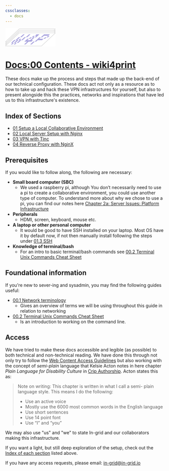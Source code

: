 ```yaml
---
cssclasses:
  - docs
---
```

<div id="banner">
<a href="https://wiki4print.servpub.net/index.php?title=Docs:00_Contents#Index_of_Sections">
<img src="media/W4P_logo.png"/>
</a>
</div>

# [Docs:00 Contents - wiki4print](https://wiki4print.servpub.net/index.php?title=Docs:00_Contents#Index_of_Sections)

These docs make up the process and steps that made up the back-end of our technical configuration. These docs act not only as a resource as to how to take up and hack these VPN infrastructures for yourself, but also to present alongside this the practices, networks and inspirations that have led us to this infrastructure's existence.

## Index of Sections

-   [01 Setup a Local Collaborative Environment](https://wiki4print.servpub.net/index.php?title=Docs:01_Setup_a_Local_Collaborative_Environment "Docs:01 Setup a Local Collaborative Environment")
-   [02 Local Server Setup with Nginx](https://wiki4print.servpub.net/index.php?title=Docs:02_Local_Server_Setup_with_Nginx "Docs:02 Local Server Setup with Nginx")
-   [03 VPN with Tinc](https://wiki4print.servpub.net/index.php?title=Docs:03_VPN_with_Tinc "Docs:03 VPN with Tinc")
-   [04 Reverse Proxy with NginX](https://wiki4print.servpub.net/index.php?title=Docs:04_Reverse_Proxy_with_NginX "Docs:04 Reverse Proxy with NginX")

## Prerequisites

If you would like to follow along, the following are necessary:

-   **Small board computer (SBC)**
	-   We used a raspberry pi, although You don’t necessarily need to use a pi to create a collaborative environment, you could use another type of computer. To understand more about why we chose to use a pi, you can find our notes here [Chapter 2a: Server Issues: Platform Infrastructure](https://wiki4print.servpub.net/index.php?title=Chapter_2a:_Server_Issues:_Platform_Infrastructure "Chapter 2a: Server Issues: Platform Infrastructure")
-   **Peripherals**
    -   HDMI, screen, keyboard, mouse etc.
-   **A laptop or other personal computer**
    -   It would be good to have SSH installed on your laptop. Most OS have it by default now, if not then manually install following the steps under [01.3 SSH](https://wiki4print.servpub.net/index.php?title=Docs:01.3_SSH "Docs:01.3 SSH")
-   **Knowledge of terminal/bash**
    -   For an intro to basic terminal/bash commands see [00.2 Terminal Unix Commands Cheat Sheet](https://wiki4print.servpub.net/index.php?title=00.2_Terminal_Unix_Commands_Cheat_Sheet "00.2 Terminal Unix Commands Cheat Sheet")

## Foundational information

If you're new to sever-ing and sysadmin, you may find the following guides useful:

-   [00.1 Network terminology](https://wiki4print.servpub.net/index.php?title=Docs:00.1_Network_terminology "Docs:00.1 Network terminology")
    -   Gives an overview of terms we will be using throughout this guide in relation to networking
-   [00.2 Terminal Unix Commands Cheat Sheet](https://wiki4print.servpub.net/index.php?title=Docs:00.2_Terminal_Unix_Commands_Cheat_Sheet "Docs:00.2 Terminal Unix Commands Cheat Sheet")
    -   Is an introduction to working on the command line.

## Access

We have tried to make these docs accessible and legible (as possible) to both technical and non-technical reading. We have done this through not only try to follow the [Web Content Access Guidelines](https://www.wcag.com/resource/wcag-quick-tips-for-content-writers/) but also working with the concept of *semi-plain* language that Kelsie Acton notes in here chapter *Plain Language for Disability Culture* in [Crip Authorship](https://nyupress.org/9781479819362/crip-authorship/). Acton states this as:

> Note on writing: This chapter is written in what I call a semi- plain language style. This means I do the following:
> 
> -   Use an active voice
> -   Mostly use the 6000 most common words in the English language
> -   Use short sentences
> -   Use 14 point font
> -   Use “I” and “you”

We may also use "us" and "we" to state In-grid and our collaborators making this infrastructure.

If you want a light, but still deep exploration of the setup, check out the [Index of each section](https://wiki4print.servpub.net/index.php?title=Docs:00_Contents#Index_of_Sections) listed above.

If you have any access requests, please email: in-grid@in-grid.io